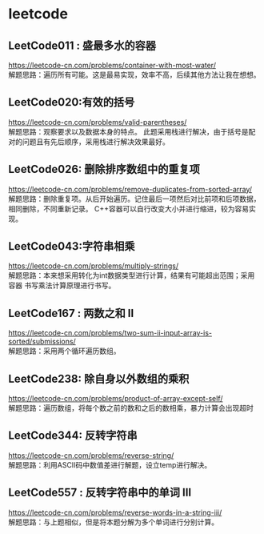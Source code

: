# leetcode

## LeetCode011 : 盛最多水的容器        
https://leetcode-cn.com/problems/container-with-most-water/ <br>
解题思路：遍历所有可能。这是最易实现，效率不高，后续其他方法让我在想想。

## LeetCode020:有效的括号      
https://leetcode-cn.com/problems/valid-parentheses/ <br>
解题思路：观察要求以及数据本身的特点。
此题采用栈进行解决，由于括号是配对的问题且有先后顺序，采用栈进行解决效果最好。

## LeetCode026: 删除排序数组中的重复项      
https://leetcode-cn.com/problems/remove-duplicates-from-sorted-array/ <br>
解题思路：删除重复项。从后开始遍历。记住最后一项然后对比前项和后项数据，相同删除，不同重新记录。
C++容器可以自行改变大小并进行缩进，较为容易实现。

## LeetCode043:字符串相乘           
https://leetcode-cn.com/problems/multiply-strings/ <br>
解题思路：本来想采用转化为int数据类型进行计算，结果有可能超出范围；采用容器 书写乘法计算原理进行书写。

## LeetCode167 : 两数之和 II
https://leetcode-cn.com/problems/two-sum-ii-input-array-is-sorted/submissions/<br>
解题思路：采用两个循环遍历数组。

## LeetCode238: 除自身以外数组的乘积                 
https://leetcode-cn.com/problems/product-of-array-except-self/ <br>
解题思路：遍历数组，将每个数之前的数和之后的数相乘，暴力计算会出现超时

## LeetCode344: 反转字符串          
https://leetcode-cn.com/problems/reverse-string/ <br>
解题思路：利用ASCII码中数值差进行解题，设立temp进行解决。

## LeetCode557 : 反转字符串中的单词 III      
https://leetcode-cn.com/problems/reverse-words-in-a-string-iii/ <br>
解题思路：与上题相似，但是将本题分解为多个单词进行分别计算。



